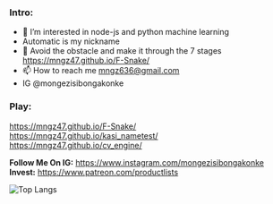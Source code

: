 <h3>Intro:</h3>

- 👀 I’m interested in node-js and python machine learning
-    Automatic is my nickname
- 🌱 Avoid the obstacle and make it through the 7 stages https://mngz47.github.io/F-Snake/
- 📫 How to reach me mngz636@gmail.com
-    IG @mongezisibongakonke

<h3>Play:</h3>

https://mngz47.github.io/F-Snake/</br>
https://mngz47.github.io/kasi_nametest/</br>
https://mngz47.github.io/cv_engine/</br>

<b>Follow Me On IG:</b> https://www.instagram.com/mongezisibongakonke</br>
<b>Invest:</b> https://www.patreon.com/productlists 

 ![Top Langs](https://github-readme-stats.vercel.app/api/top-langs/?username=mngz47&theme=tokyonight)
 
<!---
mngz47/mngz47 is a ✨ special ✨ repository because its `README.md` (this file) appears on your GitHub profile.
You can click the Preview link to take a look at your changes.
--->
